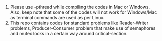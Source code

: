 1. Please use -pthread while compiling the codes in Mac or Windows. Also, keep note that some of the codes will not work for Windows/Mac as terminal commands are used as per Linux.
2. This repo contains codes for standard problems like Reader-Writer problems, Producer-Consumer problem that make use of semaphores and mutex locks in a certain way around critical-section.
